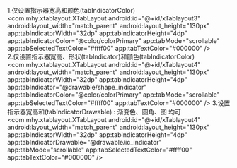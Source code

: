 
1.仅设置指示器宽高和颜色(tabIndicatorColor)
    <com.mhy.xtablayout.XTabLayout
        android:id="@+id/xTablayout3"
        android:layout_width="match_parent"
        android:layout_height="130px"
        app:tabIndicatorWidth="32dp"
        app:tabIndicatorHeight="4dp"
        app:tabIndicatorColor="@color/colorPrimary"
        app:tabMode="scrollable"
        app:tabSelectedTextColor="#ffff00"
        app:tabTextColor="#000000" />    
2.仅设置指示器宽高、形状(tabIndicator)和颜色(tabIndicatorColor)
    <com.mhy.xtablayout.XTabLayout
        android:id="@+id/xTablayout4"
        android:layout_width="match_parent"
        android:layout_height="130px"
        app:tabIndicatorWidth="32dp"
        app:tabIndicatorHeight="4dp"
        app:tabIndicator="@drawable/shape_indicator"
        app:tabIndicatorColor="@color/colorPrimary"
        app:tabMode="scrollable"
        app:tabSelectedTextColor="#ffff00"
        app:tabTextColor="#000000" />
3.设置指示器宽高和(tabIndicatorDrawable) : 渐变色、圆角、图 均可
    <com.mhy.xtablayout.XTabLayout
        android:id="@+id/xTablayout4"
        android:layout_width="match_parent"
        android:layout_height="130px"
        app:tabIndicatorWidth="32dp"
        app:tabIndicatorHeight="4dp"
        app:tabIndicatorDrawable="@drawable/ic_indicator"
        app:tabMode="scrollable"
        app:tabSelectedTextColor="#ffff00"
        app:tabTextColor="#000000" />